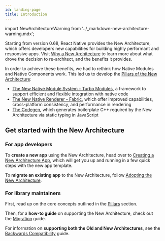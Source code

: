 ```yaml
---
id: landing-page
title: Introduction
---
```


import NewArchitectureWarning from '../\_markdown-new-architecture-warning.mdx';

<NewArchitectureWarning/>

Starting from version 0.68, React Native provides the New Architecture, which offers developers new capabilities for building highly performant and responsive apps. Visit [Why a New Architecture](why) to learn more about what drove the decision to re-architect, and the benefits it provides.

In order to achieve these benefits, we had to rethink how Native Modules and Native Components work. This led us to develop the [Pillars of the New Architecture](pillars):

- [The New Native Module System - Turbo Modules](pillars-turbomodules), a framework to support efficient and flexible integration with native code
- [The New Native Renderer - Fabric](pillars-fabric-components), which offer improved capabilities, cross-platform consistency, and performance in rendering
- [The Codegen](pillars-codegen), which generates boilerplate C++ required by the New Architecture via static typing in JavaScript

## Get started with the New Architecture

### For app developers

To **create a new app** using the New Architecture, head over to [Creating a New Architecture App](use-app-template), which will get you up and running in a few quick steps with the new app template.

To **migrate an existing app** to the New Architecture, follow [Adopting the New Architecture](../new-architecture-intro).

### For library maintainers

First, read up on the core concepts outlined in the [Pillars](pillars) section.

Then, for a **how-to guide** on supporting the New Architecture, check out the [Migration](../new-architecture-library-intro) guide.

For information on **supporting both the Old and New Architectures**, see the [Backwards Compatibility](backward-compatibility) guide.
